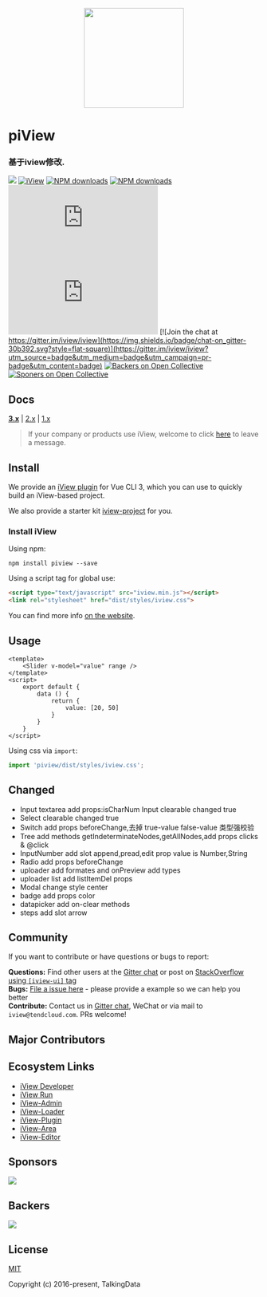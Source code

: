 <p align="center">
    <a href="https://www.iviewui.com">
        <img width="200" src="https://file.iviewui.com/logo-new.svg">
    </a>
</p>

<h1>
piView
    <h3>基于iview修改.</h3>
</h1>

[![](https://img.shields.io/travis/iview/iview.svg?style=flat-square)](https://travis-ci.org/iview/iview)
[![iView](https://img.shields.io/npm/v/iview.svg?style=flat-square)](https://www.npmjs.org/package/iview)
[![NPM downloads](http://img.shields.io/npm/dm/iview.svg?style=flat-square)](https://npmjs.org/package/iview)
[![NPM downloads](https://img.shields.io/npm/dt/iview.svg?style=flat-square)](https://npmjs.org/package/iview)
![JS gzip size](http://img.badgesize.io/https://unpkg.com/iview/dist/iview.min.js?compression=gzip&label=gzip%20size:%20JS&style=flat-square)
![CSS gzip size](http://img.badgesize.io/https://unpkg.com/iview/dist/styles/iview.css?compression=gzip&label=gzip%20size:%20CSS&style=flat-square)
[![Join the chat at https://gitter.im/iview/iview](https://img.shields.io/badge/chat-on_gitter-30b392.svg?style=flat-square)](https://gitter.im/iview/iview?utm_source=badge&utm_medium=badge&utm_campaign=pr-badge&utm_content=badge)
[![Backers on Open Collective](https://opencollective.com/iview/tiers/backer/badge.svg?label=backer&color=brightgreen)](#backers)
[![Sponers on Open Collective](https://opencollective.com/iview/tiers/sponsor/badge.svg?label=sponsor&color=brightgreen)](#sponers)


## Docs

**[3.x](https://www.iviewui.com)** | [2.x](http://v2.iviewui.com) | [1.x](http://v1.iviewui.com)



> If your company or products use iView, welcome to click [here](https://github.com/iview/iview/issues/2143) to leave a message.

## Install

We provide an [iView plugin](https://github.com/iview/vue-cli-plugin-iview) for Vue CLI 3, which you can use to quickly build an iView-based project.

We also provide a starter kit [iview-project](https://github.com/iview/iview-project) for you.

### Install iView

Using npm:
```
npm install piview --save
```

Using a script tag for global use:

```html
<script type="text/javascript" src="iview.min.js"></script>
<link rel="stylesheet" href="dist/styles/iview.css">
```

You can find more info [on the website](https://www.iviewui.com/docs/guide/install-en).

## Usage

```vue
<template>
    <Slider v-model="value" range />
</template>
<script>
    export default {
        data () {
            return {
                value: [20, 50]
            }
        }
    }
</script>
```

Using css via `import`:

```js
import 'piview/dist/styles/iview.css';
```

## Changed
- Input textarea add props:isCharNum  Input clearable changed true
- Select clearable changed true
- Switch add props beforeChange,去掉 true-value false-value 类型强校验
- Tree add methods getIndeterminateNodes,getAllNodes,add props clicks & @click 
- InputNumber add slot append,pread,edit prop value is Number,String
- Radio add props beforeChange
- uploader add formates and onPreview add types
- uploader list add listItemDel props
- Modal change style center
- badge add props color
- datapicker add on-clear methods
- steps add slot arrow

## Community

If you want to contribute or have questions or bugs to report:

**Questions:** Find other users at the [Gitter chat](https://gitter.im/iview/iview) or post on [StackOverflow using `[iview-ui]` tag](https://stackoverflow.com/questions/tagged/iview-ui)  
**Bugs:** [File a issue here](https://github.com/iview/iview/issues) - please provide a example so we can help you better  
**Contribute:** Contact us in [Gitter chat](https://gitter.im/iview/iview), WeChat or via mail to `iview@tendcloud.com`. PRs welcome!

## Major Contributors


## Ecosystem Links

- [iView Developer](https://dev.iviewui.com)
- [iView Run](https://run.iviewui.com)
- [iView-Admin](https://github.com/iview/iview-admin)
- [iView-Loader](https://github.com/iview/iview-loader)
- [iView-Plugin](https://github.com/iview/vue-cli-plugin-iview)
- [iView-Area](https://github.com/iview/iview-area)
- [iView-Editor](https://github.com/iview/iview-editor)

## Sponsors
![](https://opencollective.com/iview/tiers/sponsor.svg?avatarHeight=36)

## Backers
![](https://opencollective.com/iview/tiers/backer.svg?avatarHeight=36)

## License
[MIT](http://opensource.org/licenses/MIT)

Copyright (c) 2016-present, TalkingData
